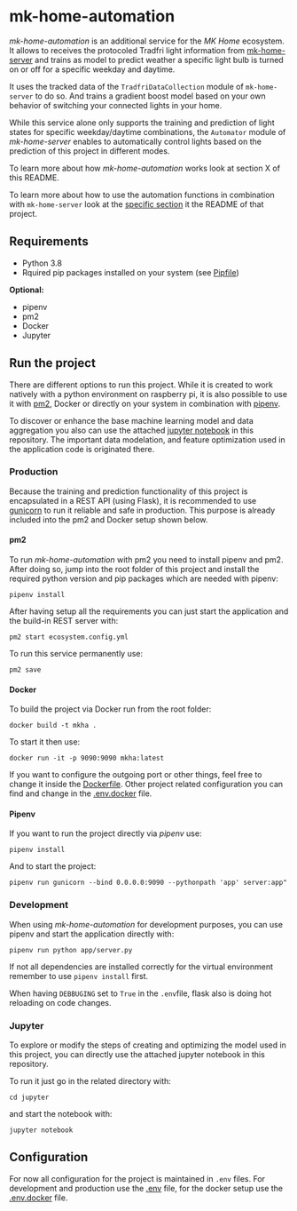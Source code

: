 # mk-home-automation

*mk-home-automation* is an additional service for the *MK Home* ecosystem. It allows to receives the protocoled Tradfri light information from [mk-home-server](https://github.com/Mo0812/mk-home-server) and trains as model to predict weather a specific light bulb is turned on or off for a specific weekday and daytime.

It uses the tracked data of the `TradfriDataCollection` module of `mk-home-server` to do so. And trains a gradient boost model based on your own behavior of switching your connected lights in your home.

While this service alone only supports the training and prediction of light states for specific weekday/daytime combinations, the `Automator` module of *mk-home-server* enables to automatically control lights based on the prediction of this project in different modes.

To learn more about how *mk-home-automation* works look at section X of this README.

To learn more about how to use the automation functions in combination with `mk-home-server` look at the [specific section]() it the README of that project.

## Requirements

- Python 3.8
- Rquired pip packages installed on your system (see [Pipfile](Pipfile))

**Optional:**
- pipenv
- pm2
- Docker
- Jupyter

## Run the project

There are different options to run this project. While it is created to work natively with a python environment on raspberry pi, it is also possible to use it with [pm2](https://github.com/Unitech/pm2), Docker or directly on your system in combination with [pipenv](https://github.com/pypa/pipenv).

To discover or enhance the base machine learning model and data aggregation you also can use the attached [jupyter notebook](jupyter/mk-home-automation.ipynb) in this repository. The important data modelation, and feature optimization used in the application code is originated there.

### Production

Because the training and prediction functionality of this project is encapsulated in a REST API (using Flask), it is recommended to use [gunicorn]() to run it reliable and safe in production. This purpose is already included into the pm2 and Docker setup shown below.

#### pm2

To run *mk-home-automation* with pm2 you need to install pipenv and pm2. After doing so, jump into the root folder of this project and install the required python version and pip packages which are needed with pipenv: 

```
pipenv install
```

After having setup all the requirements you can just start the application and the build-in REST server with:

```
pm2 start ecosystem.config.yml
```

To run this service permanently use: 

```
pm2 save
```

#### Docker

To build the project via Docker run from the root folder:

```
docker build -t mkha .
```

To start it then use:

```
docker run -it -p 9090:9090 mkha:latest
```

If you want to configure the outgoing port or other things, feel free to change it inside the [Dockerfile](Dockerfile). Other project related configuration you can find and change in the [.env.docker](..env.docker) file.

#### Pipenv

If you want to run the project directly via *pipenv* use:

```
pipenv install
```

And to start the project:

```
pipenv run gunicorn --bind 0.0.0.0:9090 --pythonpath 'app' server:app"
```

### Development

When using *mk-home-automation* for development purposes, you can use pipenv and start the application directly with:

```
pipenv run python app/server.py
```

If not all dependencies are installed correctly for the virtual environment remember to use `pipenv install` first.

When having `DEBBUGING` set to `True` in the `.env`file, flask also is doing hot reloading on code changes.

### Jupyter

To explore or modify the steps of creating and optimizing the model used in this project, you can directly use the attached jupyter notebook in this repository.

To run it just go in the related directory with:

```
cd jupyter
```

and start the notebook with:

```
jupyter notebook
```

## Configuration

For now all configuration for the project is maintained in `.env` files. For development and production use the [.env](.env) file, for the docker setup use the [.env.docker](.env.docker) file.